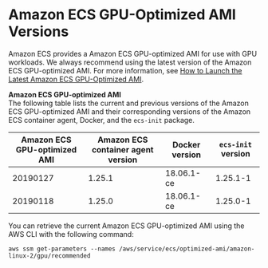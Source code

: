 # Amazon ECS GPU\-Optimized AMI Versions<a name="gpuami-agent-versions"></a>

Amazon ECS provides a Amazon ECS GPU\-optimized AMI for use with GPU workloads\. We always recommend using the latest version of the Amazon ECS GPU\-optimized AMI\. For more information, see [How to Launch the Latest Amazon ECS GPU\-Optimized AMI](gpuami-get-latest.md)\.

**Amazon ECS GPU\-optimized AMI**  
The following table lists the current and previous versions of the Amazon ECS GPU\-optimized AMI and their corresponding versions of the Amazon ECS container agent, Docker, and the `ecs-init` package\.


| Amazon ECS GPU\-optimized AMI | Amazon ECS container agent version | Docker version | `ecs-init` version | 
| --- | --- | --- | --- | 
| 20190127 | 1\.25\.1 | 18\.06\.1\-ce | 1\.25\.1\-1 | 
| 20190118 | 1\.25\.0 | 18\.06\.1\-ce | 1\.25\.0\-1 | 

You can retrieve the current Amazon ECS GPU\-optimized AMI using the AWS CLI with the following command:

```
aws ssm get-parameters --names /aws/service/ecs/optimized-ami/amazon-linux-2/gpu/recommended
```